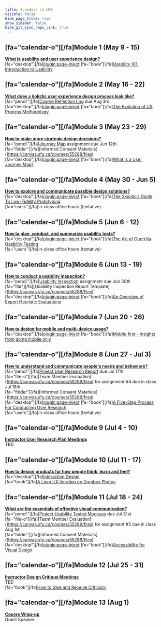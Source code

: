 ```yaml
---
title: Schedule in LMS
visible: false
hide_page_title: true
show_sidebar: false
hide_git_sync_repo_link: true
---
```


## [fa="calendar-o"][/fa]Module 1 (May 9 - 15)
**[What is usability and user experience design?](https://canvas.sfu.ca/courses/55288/modules/items/1561554)**  
[fa="desktop"][/fa][plugin:page-inject](../presentations/module-01?template=partials/presentation_iframelinkonly)
[fa="book"][/fa][Usability 101: Introduction to Usability](https://www.nngroup.com/articles/usability-101-introduction-to-usability/)  

## [fa="calendar-o"][/fa]Module 2 (May 16 - 22)
**[What does a holistic user experience design process look like?](https://canvas.sfu.ca/courses/55288/modules/items/1561555)**  
[fa="pencil"][/fa][Course Reflection Log](https://canvas.sfu.ca/courses/55288/assignments) due Aug 3rd  
[fa="desktop"][/fa][plugin:page-inject](../presentations/module-02?template=partials/presentation_iframelinkonly)
[fa="book"][/fa][The Evolution of UX Process Methodology](https://uxplanet.org/the-evolution-of-ux-process-methodology-47f52557178b)  

## [fa="calendar-o"][/fa]Module 3 (May 23 - 29)
**[How to make more strategic design decisions?](https://canvas.sfu.ca/courses/55288/modules/items/1561556)**   
[fa="pencil"][/fa][Journey Map](https://canvas.sfu.ca/courses/38847/assignments/292821) assignment due Jun 12th  
[fa="folder"][/fa][Informed Consent Materials]((https://canvas.sfu.ca/courses/55288/files)  
[fa="desktop"][/fa][plugin:page-inject](../presentations/module-03?template=partials/presentation_iframelinkonly)
[fa="book"][/fa][What is a User Journey Map?](https://www.aytech.ca/blog/user-journey-map/)  

## [fa="calendar-o"][/fa]Module 4 (May 30 - Jun 5)
**[How to explore and communicate possible design solutions?](https://canvas.sfu.ca/courses/55288/modules/items/1561557)**  
[fa="desktop"][/fa][plugin:page-inject](../presentations/module-04?template=partials/presentation_iframelinkonly)
[fa="book"][/fa][The Skeptic’s Guide To Low-Fidelity Prototyping](https://www.smashingmagazine.com/2014/10/the-skeptics-guide-to-low-fidelity-prototyping/)  
[fa="users"][/fa]In-class office hours (tentative)  


## [fa="calendar-o"][/fa]Module 5 (Jun 6 - 12)
**[How to plan, conduct, and summarize usability tests?](https://canvas.sfu.ca/courses/55288/modules/items/1561558)**   
[fa="desktop"][/fa][plugin:page-inject](../presentations/module-05?template=partials/presentation_iframelinkonly)
[fa="book"][/fa][The Art of Guerrilla Usability Testing](https://medium.springboard.com/a-guide-to-the-art-of-guerrilla-ux-testing-69a1411d34fb)  
[fa="users"][/fa]In-class office hours (tentative)  

## [fa="calendar-o"][/fa]Module 6 (Jun 13 - 19)
**[How to conduct a usability inspection?](https://canvas.sfu.ca/courses/55288/modules/items/1561559)**   
[fa="pencil"][/fa][Usability Inspection](https://canvas.sfu.ca/courses/55288/assignments) assignment due Jun 30th  
[fa="file"][/fa][Usability Inspection Report Template]((https://canvas.sfu.ca/courses/55288/files)  
[fa="desktop"][/fa][plugin:page-inject](../presentations/module-06?template=partials/presentation_iframelinkonly)
[fa="book"][/fa][An Overview of Expert Heuristic Evaluations](https://www.uxmatters.com/mt/archives/2014/06/an-overview-of-expert-heuristic-evaluations.php)  

## [fa="calendar-o"][/fa]Module 7 (Jun 20 - 26)
**[How to design for mobile and multi-device usage?](https://canvas.sfu.ca/courses/55288/modules/items/1561560)**  
[fa="desktop"][/fa][plugin:page-inject](../presentations/module-07?template=partials/presentation_iframelinkonly)
[fa="book"][/fa][Mobile first - Insights from going mobile only](http://blog.invisionapp.com/mobile-first-mobile-only/)  

## [fa="calendar-o"][/fa]Module 8 (Jun 27 - Jul 3)
**[How to understand and communicate people's needs and behaviors?](https://canvas.sfu.ca/courses/55288/modules/items/1561561)**   
[fa="pencil"][/fa][Project User Research Report](https://canvas.sfu.ca/courses/55288/assignments) due Jul 17th  
[fa="file-o"][/fa][Team Member Evaluation]((https://canvas.sfu.ca/courses/55288/files) for  assignment #4 due in class Jul 18th  
[fa="folder"][/fa][Informed Consent Materials]((https://canvas.sfu.ca/courses/55288/files)  
[fa="desktop"][/fa][plugin:page-inject](../presentations/module-08?template=partials/presentation_iframelinkonly)
[fa="book"][/fa][A Five-Step Process For Conducting User Research](http://www.smashingmagazine.com/2013/09/5-step-process-conducting-user-research/)  
[fa="users"][/fa]In-class office hours (tentative)  

## [fa="calendar-o"][/fa]Module 9 (Jul 4 - 10)
**[Instructor User Research Plan Meetings](https://canvas.sfu.ca/courses/55288/modules/items/1561562)**  
TBD

## [fa="calendar-o"][/fa]Module 10 (Jul 11 - 17)  
**[How to design products for how people think, learn and feel?](https://canvas.sfu.ca/courses/55288/modules/items/1561563)**  
[fa="desktop"][/fa][Interaction Design](../../presentations/module-10)  
[fa="book"][/fa][A Lean UX Iteration on Dropbox Photos](https://medium.com/bridge-collection/a-lean-ux-iteration-on-dropbox-photos-edfa7b245c27#.fdtsczbnj)

## [fa="calendar-o"][/fa]Module 11 (Jul 18 - 24)
**[What are the essentials of effective visual communication?](https://canvas.sfu.ca/courses/55288/modules/items/1561564)**   
[fa="pencil"][/fa][Project Usability Tested Mockups](https://canvas.sfu.ca/courses/55288/assignments) due Jul 31st    
[fa="file-o"][/fa][Team Member Evaluation]((https://canvas.sfu.ca/courses/55288/files) for assignment #5 due in class Aug 1st  
[fa="folder"][/fa][Informed Consent Materials]((https://canvas.sfu.ca/courses/55288/files)  
[fa="desktop"][/fa][plugin:page-inject](../presentations/module-11?template=partials/presentation_iframelinkonly)
[fa="book"][/fa][Accessibility for Visual Design](http://www.uxbooth.com/articles/accessibility-visual-design/)  

## [fa="calendar-o"][/fa]Module 12 (Jul 25 - 31)
**[Instructor Design Critique Meetings](https://canvas.sfu.ca/courses/55288/modules/items/1561565)**  
TBD    
[fa="book"][/fa][How to Give and Receive Criticism](http://scottberkun.com/essays/35-how-to-give-and-receive-criticism/)

## [fa="calendar-o"][/fa]Module 13 (Aug 1)
**[Course Wrap-up](https://canvas.sfu.ca/courses/55288/modules/items/1561566)**    
Guest Speaker
